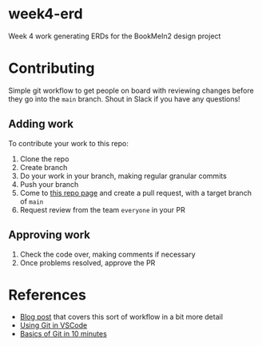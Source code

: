 # week4-erd
Week 4 work generating ERDs for the BookMeIn2 design project

# Contributing

Simple git workflow to get people on board with reviewing changes before they go into the `main` branch.  Shout in Slack if you have any questions!
## Adding work
To contribute your work to this repo:
1. Clone the repo
2. Create branch
3. Do your work in your branch, making regular granular commits
4. Push your branch
5. Come to [this repo page](https://github.com/keele-group10/week4-erd) and create a pull request, with a target branch of `main`
6. Request review from the team `everyone` in your PR

## Approving work
1. Check the code over, making comments if necessary
2. Once problems resolved, approve the PR

# References

* [Blog post](https://medium.com/@urna.hybesis/pull-request-workflow-with-git-6-steps-guide-3858e30b5fa4) that covers this sort of workflow in a bit more detail
* [Using Git in VSCode](https://adamtheautomator.com/visual-studio-code-git/)
* [Basics of Git in 10 minutes](https://www.freecodecamp.org/news/learn-the-basics-of-git-in-under-10-minutes-da548267cc91/)